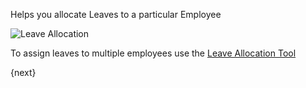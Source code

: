 Helps you allocate Leaves to a particular Employee

<img class="screenshot" alt="Leave Allocation" src="{{docs_base_url}}/assets/img/human-resources/leave-allocation.png">

To assign leaves to multiple employees use the [Leave Allocation Tool]({{docs_base_url}}/user/guides/human-resources/tools/leave-allocation-tool.html)

{next}